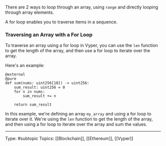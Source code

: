 There are 2 ways to loop through an array, using `range` and directly looping through array elements.

A for loop enables you to traverse items in a sequence.

### Traversing an Array with a For Loop

To traverse an array using a for loop in Vyper, you can use the `len` function to get the length of the array, and then use a for loop to iterate over the array.

Here's an example:

```
@external
@pure
def sum(nums: uint256[10]) -> uint256:
    sum_result: uint256 = 0
    for n in nums:
        sum_result += n
        
    return sum_result
```

In this example, we're defining an array `my_array` and using a for loop to iterate over it. We're using the `len` function to get the length of the array, and then using a for loop to iterate over the array and sum the values.


___
Type: #subtopic 
Topics: [[Blockchain]], [[Ethereum]], [[Vyper]]

